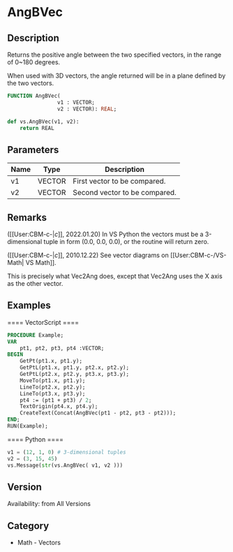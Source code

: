 # AngBVec

## Description
Returns the positive angle between the two specified vectors, in the range of 0~180 degrees.

When used with 3D vectors, the angle returned will be in a plane defined by the two vectors.

```pascal
FUNCTION AngBVec(
				v1 : VECTOR;
				v2 : VECTOR): REAL;
```

```python
def vs.AngBVec(v1, v2):
    return REAL
```

## Parameters
|Name|Type|Description|
|---|---|---|
|v1|VECTOR|First vector to be compared.|
|v2|VECTOR|Second vector to be compared.|

## Remarks
([[User:CBM-c-|_c_]], 2022.01.20) In VS Python the vectors must be a 3-dimensional tuple in form (0.0, 0.0, 0.0), or the routine will return zero.

([[User:CBM-c-|_c_]], 2010.12.22) See vector diagrams on [[User:CBM-c-/VS-Math| VS Math]].


This is precisely what Vec2Ang does, except that Vec2Ang uses the X axis as the other vector.

## Examples
==== VectorScript ====
```pascal
PROCEDURE Example;
VAR
    pt1, pt2, pt3, pt4 :VECTOR;
BEGIN
    GetPt(pt1.x, pt1.y);
    GetPtL(pt1.x, pt1.y, pt2.x, pt2.y);
    GetPtL(pt2.x, pt2.y, pt3.x, pt3.y);
    MoveTo(pt1.x, pt1.y);
    LineTo(pt2.x, pt2.y);
    LineTo(pt3.x, pt3.y);
    pt4 := (pt1 + pt3) / 2;
    TextOrigin(pt4.x, pt4.y);
    CreateText(Concat(AngBVec(pt1 - pt2, pt3 - pt2)));
END;
RUN(Example);
```
==== Python ====
```python
v1 = (12, 1, 0) # 3-dimensional tuples
v2 = (3, 15, 45)
vs.Message(str(vs.AngBVec( v1, v2 )))
```

## Version
Availability: from All Versions

## Category
* Math - Vectors

